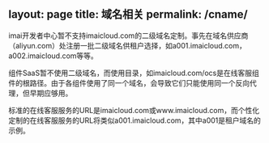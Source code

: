 layout: page
title: 域名相关
permalink: /cname/
---

imai开发者中心暂不支持imaicloud.com的二级域名定制。事先在域名供应商（aliyun.com）处注册一批二级域名供租户选择，如a001.imaicloud.com，a002.imaicloud.com等等。

组件SaaS暂不使用二级域名，而使用目录，如imaicloud.com/ocs是在线客服组件的根路径。由于各组件使用了同一个域名，会导致它们只能使用同一个反向代理，但早期应够用。

标准的在线客服服务的URL是imaicloud.com或www.imaicloud.com，而个性化定制的在线客服服务的URL将类似a001.imaicloud.com，其中a001是租户域名的示例。


